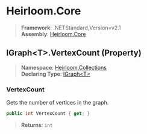 # Heirloom.Core

> **Framework**: .NETStandard,Version=v2.1  
> **Assembly**: [Heirloom.Core][0]

## IGraph\<T>.VertexCount (Property)

> **Namespace**: [Heirloom.Collections][0]  
> **Declaring Type**: [IGraph\<T>][1]

### VertexCount

Gets the number of vertices in the graph.

```cs
public int VertexCount { get; }
```

> **Returns**: `int`

[0]: ../../../Heirloom.Core.md
[1]: ../IGraph[T].md
